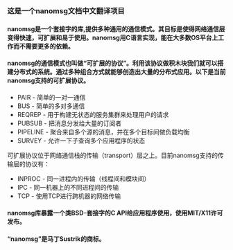 ﻿### 这是一个nanomsg文档中文翻译项目

#### nanomsg是一个套接字的库,提供多种通用的通信模式。其目标是使得网络通信层变得快速，可扩展和易于使用。nanomsg用C语言实现，能在大多数OS平台上工作而不需要更多的依赖。

#### nanomsg的通信模式也叫做“可扩展的协议”。利用该协议做积木块我们就可以搭建分布式的系统。通过多种组合方式就能够创造出大量的分布式应用。以下是当前nanomsg支持的可扩展协议。

* PAIR - 简单的一对一通信
* BUS - 简单的多对多通信
* REQREP - 用于构建无状态的服务集群来处理用户的请求
* PUBSUB - 把消息分发给大量的订阅者
* PIPELINE - 聚合来自多个源的消息，并在多个目标间做负载均衡
* SURVEY - 允许一下子查询多个应用程序的状态

可扩展协议位于网络通信栈的传输（transport）层之上。目前nanomsg支持的传输层的协议有：
* INPROC - 同一进程内的传输（线程间和模块间）
* IPC - 同一机器上的不同进程间的传输
* TCP - 使用TCP进行跨机器的网络传输

#### nanomsg库暴露一个类BSD-套接字的C API给应用程序使用，使用MIT/X11许可发布。

#### “nanomsg”是马丁Sustrik的商标。